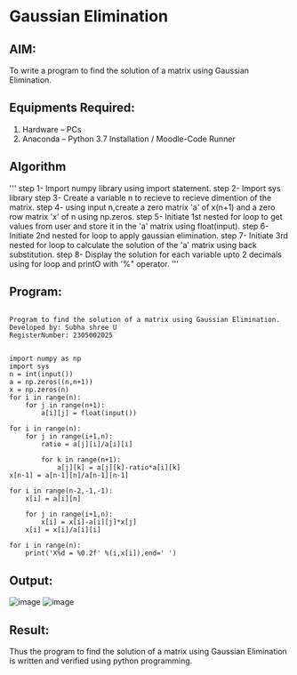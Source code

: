 # Gaussian Elimination

## AIM:
To write a program to find the solution of a matrix using Gaussian Elimination.

## Equipments Required:
1. Hardware – PCs
2. Anaconda – Python 3.7 Installation / Moodle-Code Runner

## Algorithm
'''
step 1- Import numpy library using import statement.
step 2- Import sys library
step 3- Create a variable n to recieve to recieve dimention of the matrix.
step 4- using input n,create a zero matrix 'a' of x(n+1) and a zero row matrix 'x' of n using np.zeros.
step 5- Initiate 1st nested for loop to get values from user and store it in the 'a' matrix using float(input).
step 6- Initiate 2nd nested for loop to apply gaussian elimination.
step 7- Initiate 3rd nested for loop to calculate the solution of the 'a' matrix using back substitution.
step 8- Display the solution for each variable upto 2 decimals using for loop and printO with '%" operator. 
'''

## Program:
```

Program to find the solution of a matrix using Gaussian Elimination.
Developed by: Subha shree U
RegisterNumber: 2305002025


import numpy as np
import sys
n = int(input())
a = np.zeros((n,n+1))
x = np.zeros(n)
for i in range(n):
    for j in range(n+1):
        a[i][j] = float(input())
        
for i in range(n):
    for j in range(i+1,n):
        ratio = a[j][i]/a[i][i]
        
        for k in range(n+1):
            a[j][k] = a[j][k]-ratio*a[i][k]
x[n-1] = a[n-1][n]/a[n-1][n-1]

for i in range(n-2,-1,-1):
    x[i] = a[i][n]
    
    for j in range(i+1,n):
        x[i] = x[i]-a[i][j]*x[j]
    x[i] = x[i]/a[i][i]
    
for i in range(n):
    print('X%d = %0.2f' %(i,x[i]),end=' ')
```

## Output:
![image](https://github.com/subha2406/Gaussian/assets/155226504/90d2fafa-e797-437a-8d0f-08f1909690d0)
![image](https://github.com/subha2406/Gaussian/assets/155226504/f2c3b136-071e-4f31-a402-1cef7227a1f1)



## Result:
Thus the program to find the solution of a matrix using Gaussian Elimination is written and verified using python programming.

